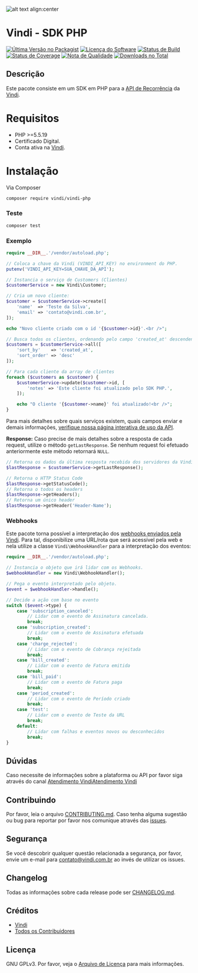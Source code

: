 ![alt text align:center](https://www.vindi.com.br/image/vindi-logo-transparente.png "Vindi")

# Vindi - SDK PHP

[![Última Versão no Packagist][ico-version]][link-packagist]
[![Licença do Software][ico-license]](license.txt)
[![Status de Build][ico-travis]][link-travis]
[![Status de Coverage][ico-scrutinizer]][link-scrutinizer]
[![Nota de Qualidade][ico-code-quality]][link-code-quality]
[![Downloads no Total][ico-downloads]][link-downloads]

## Descrição
Este pacote consiste em um SDK em PHP para a [API de Recorrência][link-introducao-api] da [Vindi][link-vindi].

# Requisitos
- PHP >=5.5.19
- Certificado Digital.
- Conta ativa na [Vindi](https://www.vindi.com.br "Vindi").

# Instalação

Via Composer

```bash
composer require vindi/vindi-php
```

### Teste

``` bash
composer test
```

### Exemplo

```php
require __DIR__.'/vendor/autoload.php';

// Coloca a chave da Vindi (VINDI_API_KEY) no environment do PHP.
putenv('VINDI_API_KEY=SUA_CHAVE_DA_API');

// Instancia o serviço de Customers (Clientes)
$customerService = new Vindi\Customer;

// Cria um novo cliente:
$customer = $customerService->create([
    'name'  => 'Teste da Silva',
    'email' => 'contato@vindi.com.br',
]);

echo "Novo cliente criado com o id '{$customer->id}'.<br />";

// Busca todos os clientes, ordenando pelo campo 'created_at' descendente.
$customers = $customerService->all([
    'sort_by'    => 'created_at',
    'sort_order' => 'desc'
]);

// Para cada cliente da array de clientes
foreach ($customers as $customer) {
    $customerService->update($customer->id, [
        'notes' => 'Este cliente foi atualizado pelo SDK PHP.',
    ]);

    echo "O cliente '{$customer->name}' foi atualizado!<br />";
}
```

Para mais detalhes sobre quais serviços existem, quais campos enviar e demais informações,
[verifique nossa página interativa de uso da API][link-swagger].

**Response:**
Caso precise de mais detalhes sobre a resposta de cada request, utilize o método `getLastResponse`. Se nenhum request foi efetuado anteriormente este método retornará `NULL`.

```php
// Retorna os dados da última resposta recebida dos servidores da Vindi
$lastResponse = $customerService->getLastResponse();

// Retorna o HTTP Status Code
$lastResponse->getStatusCode();
// Retorna o todos os headers
$lastResponse->getHeaders();
// Retorna um único header
$lastResponse->getHeader('Header-Name');
```

### Webhooks

Este pacote torna possível a interpretação dos [webhooks enviados pela Vindi][link-webhooks].
Para tal, disponibilize uma URL/rota que será acessível pela web e nela utilize a classe `Vindi\WebhookHandler`
para a interpretação dos eventos:

```php
require __DIR__.'/vendor/autoload.php';

// Instancia o objeto que irá lidar com os Webhooks.
$webhookHandler = new Vindi\WebhookHandler();

// Pega o evento interpretado pelo objeto.
$event = $webhookHandler->handle();

// Decide a ação com base no evento
switch ($event->type) {
    case 'subscription_canceled':
        // Lidar com o evento de Assinatura cancelada.
        break;
    case 'subscription_created':
        // Lidar com o evento de Assinatura efetuada
        break;
    case 'charge_rejected':
        // Lidar com o evento de Cobrança rejeitada
        break;
    case 'bill_created':
        // Lidar com o evento de Fatura emitida
        break;
    case 'bill_paid':
        // Lidar com o evento de Fatura paga
        break;
    case 'period_created':
        // Lidar com o evento de Período criado
        break;
    case 'test':
        // Lidar com o evento de Teste da URL
        break;
    default:
        // Lidar com falhas e eventos novos ou desconhecidos
        break;
}
```

## Dúvidas
Caso necessite de informações sobre a plataforma ou API por favor siga através do canal [Atendimento Vindi](http://atendimento.vindi.com.br/hc/pt-br)[Atendimento Vindi](http://atendimento.vindi.com.br/hc/pt-br)

## Contribuindo
Por favor, leia o arquivo [CONTRIBUTING.md](CONTRIBUTING.md).
Caso tenha alguma sugestão ou bug para reportar por favor nos comunique através das [issues](./issues).

## Segurança
Se você descobrir qualquer questão relacionada a segurança, por favor,
envie um e-mail para contato@vindi.com.br ao invés de utilizar os issues.

## Changelog
Todas as informações sobre cada release pode ser  [CHANGELOG.md](CHANGELOG.md).

## Créditos
- [Vindi][link-author]
- [Todos os Contribuidores][link-contributors]

## Licença
GNU GPLv3. Por favor, veja o [Arquivo de Licença](license.txt) para mais informações.

[ico-version]: https://img.shields.io/packagist/v/vindi/vindi-php.svg?style=flat-square
[ico-license]: https://img.shields.io/badge/license-GPLv3-brightgreen.svg?style=flat-square
[ico-travis]: https://img.shields.io/travis/vindi/vindi-php/master.svg?style=flat-square
[ico-scrutinizer]: https://img.shields.io/scrutinizer/coverage/g/vindi/vindi-php.svg?style=flat-square
[ico-code-quality]: https://img.shields.io/scrutinizer/g/vindi/vindi-php.svg?style=flat-square
[ico-downloads]: https://img.shields.io/packagist/dt/vindi/vindi-php.svg?style=flat-square

[link-packagist]: https://packagist.org/packages/vindi/vindi-php
[link-travis]: https://travis-ci.org/vindi/vindi-php
[link-scrutinizer]: https://scrutinizer-ci.com/g/vindi/vindi-php/code-structure
[link-code-quality]: https://scrutinizer-ci.com/g/vindi/vindi-php
[link-downloads]: https://packagist.org/packages/vindi/vindi-php
[link-author]: https://github.com/vindi
[link-contributors]: ../../contributors
[link-vindi]: https://www.vindi.com.br
[link-introducao-api]: http://atendimento.vindi.com.br/hc/pt-br/articles/203020644-Introdu%C3%A7%C3%A3o-%C3%A0-API-de-Recorr%C3%AAncia
[link-webhooks]: http://atendimento.vindi.com.br/hc/pt-br/articles/203305800-Webhooks
[link-swagger]: http://vindi.github.io/api-docs/dist/
